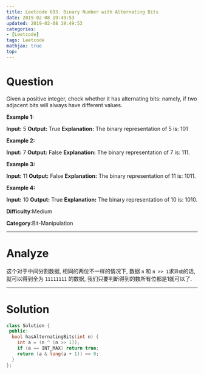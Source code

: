 ```yaml
---
title: Leetcode 693. Binary Number with Alternating Bits
date: 2019-02-08 19:49:53
updated: 2019-02-08 19:49:53
categories: 
- [Leetcode]
tags: Leetcode
mathjax: true
top:
---
```


# Question

Given a positive integer, check whether it has alternating bits: namely, if two adjacent bits will always have different values.

**Example 1:**  

**Input:** 5
**Output:** True
**Explanation:**
The binary representation of 5 is: 101

**Example 2:**  

**Input:** 7
**Output:** False
**Explanation:**
The binary representation of 7 is: 111.

**Example 3:**  

**Input:** 11
**Output:** False
**Explanation:**
The binary representation of 11 is: 1011.

**Example 4:**  

**Input:** 10
**Output:** True
**Explanation:**
The binary representation of 10 is: 1010.

**Difficulty**:Medium

**Category**:Bit-Manipulation

<!-- more -->

------------

# Analyze

这个对于中间分割数据, 相同的两位不一样的情况下, 数据 `n` 和 `n >> 1`求`异或`的话, 就可以得到全为 `11111111` 的数据, 我们只要判断得到的数所有位都是1就可以了.

------------

# Solution

```cpp
class Solution {
 public:
  bool hasAlternatingBits(int n) {
    int a = (n ^ (n >> 1));
    if (a == INT_MAX) return true;
    return (a & long(a + 1)) == 0;
  }
};
```